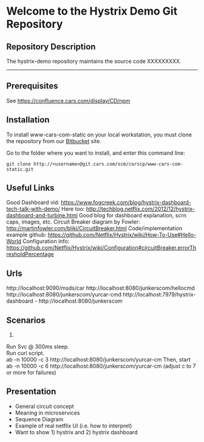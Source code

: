 # Welcome to the Hystrix Demo Git Repository


## Repository Description

The hystrix-demo repository maintains the source code XXXXXXXXX.


- - - - -

## Prerequisites
See <https://confluence.cars.com/display/CD/npm>

## Installation

To install www-cars-com-static on your local workstation, you must clone the repository
from our [Bitbucket](git.cars.com) site.

Go to the folder where you want to install, and enter this command line:

`git clone http://<username>@git.cars.com/scm/carscp/www-cars-com-static.git`

## Useful Links
Good Dashboard vid:  https://www.fogcreek.com/blog/hystrix-dashboard-tech-talk-with-demo/
Here too:  http://techblog.netflix.com/2012/12/hystrix-dashboard-and-turbine.html
Good blog for dashboard explanation, scrn caps, images, etc.
Circuit Breaker diagram by Fowler:   http://martinfowler.com/bliki/CircuitBreaker.html
Code/implementation example github:   https://github.com/Netflix/Hystrix/wiki/How-To-Use#Hello-World
Configuration info:   https://github.com/Netflix/Hystrix/wiki/Configuration#circuitBreaker.errorThresholdPercentage


## Urls
http://localhost:9090/msds/car
http://localhost:8080/junkerscom/hellocmd
http://localhost:8080/junkerscom/yurcar-cmd
http://localhost:7979/hystrix-dashboard  -  http://localhost:8080/junkerscom


## Scenarios
1) 
Run Svc @ 300ms sleep.  
Run curl script.  
 ab -n 10000 -c 3 http://localhost:8080/junkerscom/yurcar-cm
 Then, start  ab -n 10000 -c 6 http://localhost:8080/junkerscom/yurcar-cm   (adjust c to 7 or more for failures)


## Presentation
- General circuit concept
- Meaning in microservices
- Sequence Diagram
- Example of real netflix UI (i.e. how to interpret)
- Want to show 1) hystrix and 2) hystrix dashboard
